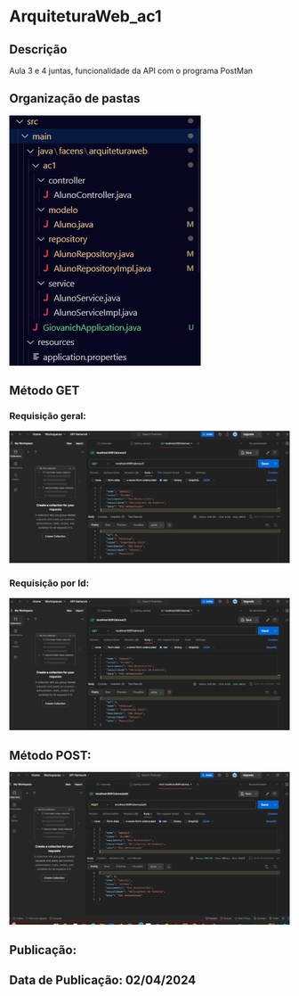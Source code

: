 # ArquiteturaWeb_ac1

## Descrição
Aula 3 e 4 juntas, funcionalidade da API com o programa PostMan



## Organização de pastas
![alt text](image-3.png)


## Método GET

### Requisição geral:
![alt text](image-2.png)

### Requisição por Id:
![alt text](image-1.png)



## Método POST:
![alt text](image.png)


## Publicação: 
## Data de Publicação: 02/04/2024
